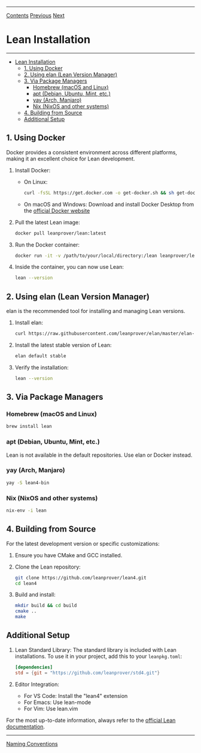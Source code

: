 ****
[Contents](contents.html)
[Previous](Lean.intro.html)
[Next](Lean.naming.html)

# Lean Installation

****
- [Lean Installation](#lean-installation)
   - [1. Using Docker](#1-using-docker)
   - [2. Using elan (Lean Version Manager)](#2-using-elan-lean-version-manager)
   - [3. Via Package Managers](#3-via-package-managers)
      - [Homebrew (macOS and Linux)](#homebrew-macos-and-linux)
      - [apt (Debian, Ubuntu, Mint, etc.)](#apt-debian-ubuntu-mint-etc)
      - [yay (Arch, Manjaro)](#yay-arch-manjaro)
      - [Nix (NixOS and other systems)](#nix-nixos-and-other-systems)
   - [4. Building from Source](#4-building-from-source)
   - [Additional Setup](#additional-setup)

## 1. Using Docker

Docker provides a consistent environment across different platforms, making it an excellent choice for Lean development.

1. Install Docker:
   - On Linux:
     ```bash
     curl -fsSL https://get.docker.com -o get-docker.sh && sh get-docker.sh
     ```
   - On macOS and Windows: Download and install Docker Desktop from the [official Docker website](https://www.docker.com/products/docker-desktop)

2. Pull the latest Lean image:
   ```bash
   docker pull leanprover/lean:latest
   ```

3. Run the Docker container:
   ```bash
   docker run -it -v /path/to/your/local/directory:/lean leanprover/lean:latest
   ```

4. Inside the container, you can now use Lean:
   ```bash
   lean --version
   ```

## 2. Using elan (Lean Version Manager)

elan is the recommended tool for installing and managing Lean versions.

1. Install elan:
   ```bash
   curl https://raw.githubusercontent.com/leanprover/elan/master/elan-init.sh -sSf | sh
   ```

2. Install the latest stable version of Lean:
   ```bash
   elan default stable
   ```

3. Verify the installation:
   ```bash
   lean --version
   ```

## 3. Via Package Managers

### Homebrew (macOS and Linux)
```bash
brew install lean
```

### apt (Debian, Ubuntu, Mint, etc.)
Lean is not available in the default repositories. Use elan or Docker instead.

### yay (Arch, Manjaro)
```bash
yay -S lean4-bin
```

### Nix (NixOS and other systems)
```bash
nix-env -i lean
```

## 4. Building from Source

For the latest development version or specific customizations:

1. Ensure you have CMake and GCC installed.

2. Clone the Lean repository:
   ```bash
   git clone https://github.com/leanprover/lean4.git
   cd lean4
   ```

3. Build and install:
   ```bash
   mkdir build && cd build
   cmake ..
   make
   ```

## Additional Setup

1. Lean Standard Library:
   The standard library is included with Lean installations. To use it in your project, add this to your `leanpkg.toml`:
   ```toml
   [dependencies]
   std = {git = "https://github.com/leanprover/std4.git"}
   ```

2. Editor Integration:
   - For VS Code: Install the "lean4" extension
   - For Emacs: Use lean-mode
   - For Vim: Use lean.vim

For the most up-to-date information, always refer to the [official Lean documentation](https://leanprover.github.io/lean4/doc/).

****
[Naming Conventions](./Lean.naming.html)
